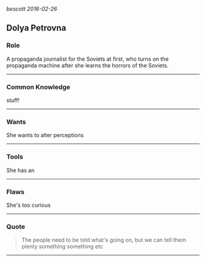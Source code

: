 
_bescott 2016-02-26_

Dolya Petrovna
--------------


### Role ###

A propaganda journalist for the Soviets at first,
who turns on the propaganda machine after she learns the horrors of the Soviets.

---


### Common Knowledge ###

stuff!

---


### Wants ###

She wants to alter perceptions

---


### Tools ###

She has an

---

### Flaws ###

She's too curious

---


### Quote ###

> The people need to be told what's going on,
> but we can tell them plenty something something etc

---


